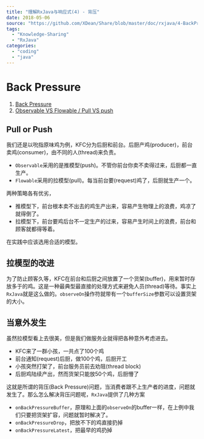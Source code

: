 ```yaml
---
title: "理解RxJava与响应式(4) - 背压"
date: 2018-05-06
source: "https://github.com/XDean/Share/blob/master/doc/rxjava/4-BackPressure.md"
tags: 
  - "Knowledge-Sharing"
  - "RxJava"
categories:
  - "coding"
  - "java"
---
```


# Back Pressure

1. [Back Pressure](https://github.com/ReactiveX/RxJava/wiki/Backpressure-(2.0))
2. [Observable VS Flowable / Pull VS push](https://github.com/ReactiveX/RxJava/wiki/What's-different-in-2.0#which-type-to-use)

## Pull or Push

我们还是以吮指原味鸡为例，KFC分为后厨和前台。后厨产鸡(producer)，前台卖鸡(consumer)，由不同的人(thread)来负责。

- `Observable`采用的是推模型(push)。不管你前台你卖不卖得过来，后厨都一直生产。
- `Flowable`采用的拉模型(pull)。每当前台要(request)鸡了，后厨就生产一个。

两种策略各有优劣，

- 推模型下，前台根本卖不出去的鸡生产出来，容易产生物理上的浪费，鸡凉了就得倒了。
- 拉模型下，前台要鸡后台不一定生产的过来，容易产生时间上的浪费，前台和顾客就都得等着。

在实践中应该选用合适的模型。

## 拉模型的改进

为了防止顾客久等，KFC在前台和后厨之间放置了一个货架(buffer)，用来暂时存放多于的鸡。这是一种最典型最直接的处理方式来避免人员(thread)等待。事实上`RxJava`就是这么做的。`observeOn`操作符就带有一个`bufferSize`参数可以设置货架的大小。

## 当意外发生

虽然拉模型看上去很美，但是我们做服务业就得把各种意外考虑进去。

- KFC来了一群小孩，一共点了100个鸡
- 前台通知(request)后厨，做100个鸡，后厨开工
- 小孩突然打架了，前台服务员前去劝阻(thread block)
- 后厨鸡陆续产出，然而货架只能放50个鸡，后厨懵了

这就是所谓的背压(Back Pressure)问题，当消费者跟不上生产者的进度，问题就发生了。那么怎么解决背压问题呢，`RxJava`提供了几种方案

- `onBackPressureBuffer`，原理和上面的`observeOn`的buffer一样，在上例中我们只要把货架扩容，问题就暂时解决了。
- `onBackPressureDrop`，把放不下的鸡直接扔掉
- `onBackPressureLatest`，把最早的鸡扔掉